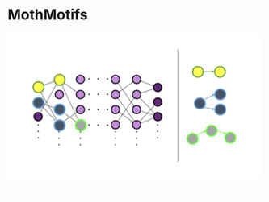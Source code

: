 # MothMotifs


![motif](figs/motif_fig.jpg)

<img src="https://github.com/oliviatessa/MothMotifs/blob/main/figs/motif_fig.jpg" alt="motif" width="1"/>
